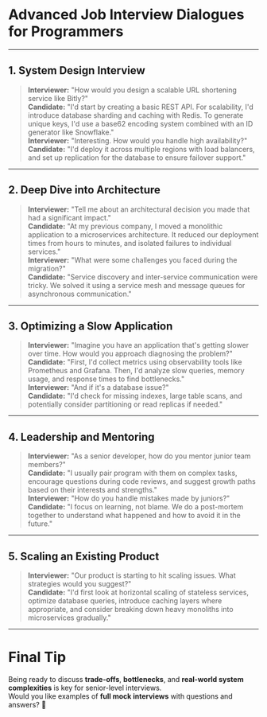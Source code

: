 # Advanced Job Interview Dialogues for Programmers

---

## 1. System Design Interview

> **Interviewer:** "How would you design a scalable URL shortening service like Bitly?"  
> **Candidate:** "I'd start by creating a basic REST API. For scalability, I'd introduce database sharding and caching with Redis. To generate unique keys, I'd use a base62 encoding system combined with an ID generator like Snowflake."  
> **Interviewer:** "Interesting. How would you handle high availability?"  
> **Candidate:** "I'd deploy it across multiple regions with load balancers, and set up replication for the database to ensure failover support."

---

## 2. Deep Dive into Architecture

> **Interviewer:** "Tell me about an architectural decision you made that had a significant impact."  
> **Candidate:** "At my previous company, I moved a monolithic application to a microservices architecture. It reduced our deployment times from hours to minutes, and isolated failures to individual services."  
> **Interviewer:** "What were some challenges you faced during the migration?"  
> **Candidate:** "Service discovery and inter-service communication were tricky. We solved it using a service mesh and message queues for asynchronous communication."

---

## 3. Optimizing a Slow Application

> **Interviewer:** "Imagine you have an application that's getting slower over time. How would you approach diagnosing the problem?"  
> **Candidate:** "First, I'd collect metrics using observability tools like Prometheus and Grafana. Then, I'd analyze slow queries, memory usage, and response times to find bottlenecks."  
> **Interviewer:** "And if it's a database issue?"  
> **Candidate:** "I'd check for missing indexes, large table scans, and potentially consider partitioning or read replicas if needed."

---

## 4. Leadership and Mentoring

> **Interviewer:** "As a senior developer, how do you mentor junior team members?"  
> **Candidate:** "I usually pair program with them on complex tasks, encourage questions during code reviews, and suggest growth paths based on their interests and strengths."  
> **Interviewer:** "How do you handle mistakes made by juniors?"  
> **Candidate:** "I focus on learning, not blame. We do a post-mortem together to understand what happened and how to avoid it in the future."

---

## 5. Scaling an Existing Product

> **Interviewer:** "Our product is starting to hit scaling issues. What strategies would you suggest?"  
> **Candidate:** "I'd first look at horizontal scaling of stateless services, optimize database queries, introduce caching layers where appropriate, and consider breaking down heavy monoliths into microservices gradually."

---

# Final Tip
Being ready to discuss **trade-offs**, **bottlenecks**, and **real-world system complexities** is key for senior-level interviews.  
Would you like examples of **full mock interviews** with questions and answers? 🚀

